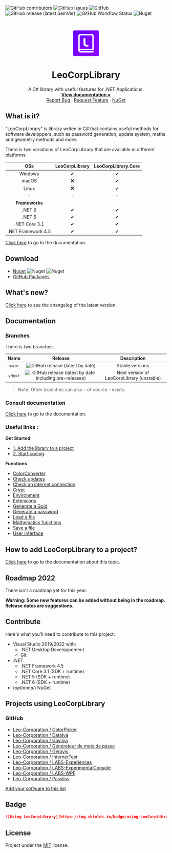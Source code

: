 ![GitHub contributors](https://img.shields.io/github/contributors/Leo-Corporation/LeoCorpLibrary)
![GitHub issues](https://img.shields.io/github/issues/Leo-Corporation/LeoCorpLibrary) 
![GitHub](https://img.shields.io/github/license/Leo-Corporation/LeoCorpLibrary)
![GitHub release (latest SemVer)](https://img.shields.io/github/v/release/Leo-Corporation/LeoCorpLibrary) 
![GitHub Workflow Status](https://img.shields.io/github/workflow/status/Leo-Corporation/LeoCorpLibrary/.NET%20Framework)
![Nuget](https://img.shields.io/nuget/dt/LeoCorpLibrary)

<br />
<p align="center">
  <a href="https://github.com/Leo-Corporation/LeoCorpLibrary">
    <img src=".github/images/logo.png" alt="Logo" width="80" height="80">
  </a>

  <h1 align="center">LeoCorpLibrary</h1>

  <p align="center">
    A C# library with useful features for .NET Applications.
    <br />
    <a href="https://leocorplibrary.leocorporation.dev/"><strong>View documentation »</strong></a>
    <br />
    <a href="https://github.com/Leo-Corporation/LeoCorpLibrary/issues/new?assignees=&labels=bug&template=bug-report.yml&title=%5BBug%5D+">Report Bug</a>
    ·
    <a href="https://github.com/Leo-Corporation/LeoCorpLibrary/issues/new?assignees=&labels=enhancement&template=feature-request.yml&title=%5BEnhancement%5D+">Request Feature</a>
    ·
    <a href="https://www.nuget.org/packages/LeoCorpLibrary/">NuGet</a>

  </p>
</p>

## What is it?
"LeoCorpLibrary" is library writen in C# that contains useful methods for software developpers, such as password generation, update system, maths and geometry methods and more.

There is two variations of LeoCorpLibrary that are available in different platforms:

| **OSs** | **LeoCorpLibrary** | **LeoCorpLibrary.Core** |
| :-----: | :----------------: | :---------------------: |
| Windows | ✔ | ✔ |
| macOS | ❌ | ✔ |
| Linux | ❌ | ✔ |
| - | - | - |
| **Frameworks** |  |  |
| .NET 6 | ✔ | ✔ |
| .NET 5 | ✔ | ✔ |
| .NET Core 3.1 | ✔ | ✔ |
| .NET Framework 4.5 | ✔ | ✔ |

[Click here](https://github.com/Leo-Corporation/LeoCorpLibrary/wiki) to go to the documentation.

## Download
* [Nuget](https://www.nuget.org/packages/LeoCorpLibrary) ![Nuget](https://img.shields.io/nuget/v/LeoCorpLibrary) ![Nuget](https://img.shields.io/nuget/dt/LeoCorpLibrary)
* [GitHub Packages](https://github.com/Leo-Corporation/LeoCorpLibrary/packages/345951)

## What's new?
[Click here](https://github.com/Leo-Corporation/LeoCorpLibrary/releases) to see the changelog of the latest version.

## Documentation
### Branches
There is two branches:

| Name | Release | Description |
| :--: | :-----: | :---------: |
| `main` | ![GitHub release (latest by date)](https://img.shields.io/github/v/release/Leo-Corporation/LeoCorpLibrary) | Stable versions |
| `vNext` | ![GitHub release (latest by date including pre-releases)](https://img.shields.io/github/v/release/Leo-Corporation/LeoCorpLibrary?include_prereleases) | Next version of LeoCorpLibrary (unstable) |

> Note: Other branches can also - of course - exists.

### Consult documentation
[Click here](https://leocorplibrary.leocorporation.dev/) to go to the documentation.
### Useful links :
**Get Started**
- [1. Add the library to a project](https://leocorplibrary.leocorporation.dev/install-LeoCorpLibrary#1-add-the-library-to-a-project)
- [2. Start coding](https://leocorplibrary.leocorporation.dev/install-LeoCorpLibrary#2-start-coding)

**Functions**
* [ColorConverter](https://leocorplibrary.leocorporation.dev/Colors-converter)
* [Check updates](https://leocorplibrary.leocorporation.dev/Check-for-updates)
* [Check an internet connection](https://leocorplibrary.leocorporation.dev/Verify-an-internet-connection)
* [Crypt](https://leocorplibrary.leocorporation.dev/Crypt)
* [Environment](https://leocorplibrary.leocorporation.dev/Environment)
* [Extensions](https://leocorplibrary.leocorporation.dev/Extensions)
* [Generate a Guid](https://leocorplibrary.leocorporation.dev/Generate-a-Guid)
* [Generate a password](https://leocorplibrary.leocorporation.dev/Generate-a-password)
* [Load a file](https://leocorplibrary.leocorporation.dev/load-a-file)
* [Mathematics functions](https://leocorplibrary.leocorporation.dev/Mathematics-functions)
* [Save a file](https://leocorplibrary.leocorporation.dev/Save-in-a-file)
* [User Interface](https://leocorplibrary.leocorporation.dev/User-Interface)

## How to add LeoCorpLibrary to a project?
[Click here](https://leocorplibrary.leocorporation.dev/install-LeoCorpLibrary#1-add-the-library-to-a-project) to go to the documentation about this topic.

## Roadmap 2022
There isn't a roadmap yet for this year.


**Warning: Some new features can be added without being in the roadmap. Release dates are suggestions.**

## Contribute
Here's what you'll need to contribute to this project:
- Visual Studio 2019/2022 with:
   - .NET Desktop Developpement
   - Git
- .NET
   - .NET Framework 4.5
   - .NET Core 3.1 (SDK + runtime)
   - .NET 5 (SDK + runtime)
   - .NET 6 (SDK + runtime)
- (*optionnal*) NuGet

## Projects using LeoCorpLibrary
### GitHub
- [Leo-Corporation / ColorPicker](https://github.com/Leo-Corporation/ColorPicker)
- [Leo-Corporation / Datalya](https://github.com/Leo-Corporation/Datalya)
- [Leo-Corporation / Gavilya](https://github.com/Leo-Corporation/Gavilya)
- [Leo-Corporation / Générateur de mots de passe](https://github.com/Leo-Corporation/Generateur-de-mots-de-passe)
- [Leo-Corporation / Gerayis](https://github.com/Leo-Corporation/Gerayis)
- [Leo-Corporation / InternetTest](https://github.com/Leo-Corporation/InternetTest)
- [Leo-Corporation / LABS-Experiences](https://github.com/Leo-Corporation/LABS-Experiences)
- [Leo-Corporation / LABS-ExperimentalConsole](https://github.com/Leo-Corporation/LABS-ExperimentalConsole)
- [Leo-Corporation / LABS-WPF](https://github.com/Leo-Corporation/LABS-WPF)
- [Leo-Corporation / Passliss](https://github.com/Leo-Corporation/Passliss)

[Add your software to this list](https://github.com/Leo-Corporation/LeoCorpLibrary/issues/new?assignees=&labels=ajout+cr%C3%A9dit&template=credit_projet.md&title=%5BCr%C3%A9dit-Projet%5D+)
## Badge
~~~ md
![Using LeoCorpLibrary](https://img.shields.io/badge/using-LeoCorpLibrary-blue)
~~~

## License
Project under the [MIT](https://github.com/Leo-Corporation/LeoCorpLibrary/blob/master/LICENSE.md) license.
